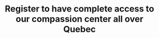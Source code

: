---
title: "Register to have complete access to our compassion center all over Quebec"
slug: register
layout: inscription
menuposition: membres
description: "It is easy to register to our compassion center service in Montreal and Terrebonne"
titre: "Register to our marijuana dispensary in Montreal and get our full services and weed products"
---